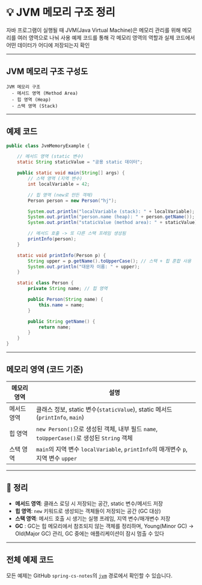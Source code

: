 # 💡 JVM 메모리 구조 정리

자바 프로그램이 실행될 때 JVM(Java Virtual Machine)은 메모리 관리를 위해 메모리를 여러 영역으로 나눠 사용
예제 코드를 통해 각 메모리 영역의 역할과 실제 코드에서 어떤 데이터가 어디에 저장되는지 확인

---

## JVM 메모리 구조 구성도

```
JVM 메모리 구조
  - 메서드 영역 (Method Area)
  - 힙 영역 (Heap)
  - 스택 영역 (Stack)
```

---

## 예제 코드

```java
public class JvmMemoryExample {

    // 메서드 영역 (static 변수)
    static String staticValue = "공용 static 데이터";

    public static void main(String[] args) {
        // 스택 영역 (지역 변수)
        int localVariable = 42;

        // 힙 영역 (new로 만든 객체)
        Person person = new Person("hj");

        System.out.println("localVariable (stack): " + localVariable);
        System.out.println("person.name (heap): " + person.getName());
        System.out.println("staticValue (method area): " + staticValue);

        // 메서드 호출 -> 또 다른 스택 프레임 생성됨
        printInfo(person);
    }

    static void printInfo(Person p) {
        String upper = p.getName().toUpperCase(); // 스택 + 힙 혼합 사용
        System.out.println("대문자 이름: " + upper);
    }

    static class Person {
        private String name; // 힙 영역

        public Person(String name) {
            this.name = name;
        }

        public String getName() {
            return name;
        }
    }
}
```

---

## 메모리 영역 (코드 기준)

| 메모리 영역 | 설명 |
|-------------|------|
| 메서드 영역 | 클래스 정보, static 변수(`staticValue`), static 메서드(`printInfo`, `main`) |
| 힙 영역 | `new Person()`으로 생성된 객체, 내부 필드 `name`, `toUpperCase()`로 생성된 `String` 객체 |
| 스택 영역 | `main`의 지역 변수 `localVariable`, `printInfo`의 매개변수 `p`, 지역 변수 `upper` |

---

## 📝 정리

- **메서드 영역**: 클래스 로딩 시 저장되는 공간, static 변수/메서드 저장
- **힙 영역**: `new` 키워드로 생성되는 객체들이 저장되는 공간 (GC 대상)
- **스택 영역**: 메서드 호출 시 생기는 실행 프레임, 지역 변수/매개변수 저장
- **GC** : GC는 힙 메모리에서 참조되지 않는 객체를 정리하며, Young(Minor GC) -> Old(Major GC) 관리, GC 중에는 애플리케이션이 잠시 멈출 수 있다
---

## 전체 예제 코드

모든 예제는 GitHub `spring-cs-notes`의 [`jvm`](https://github.com/devHjlee/spring-cs-notes/tree/main/src/main/java/com/lhj/springcsnotes/jvm) 경로에서 확인할 수 있습니다.
